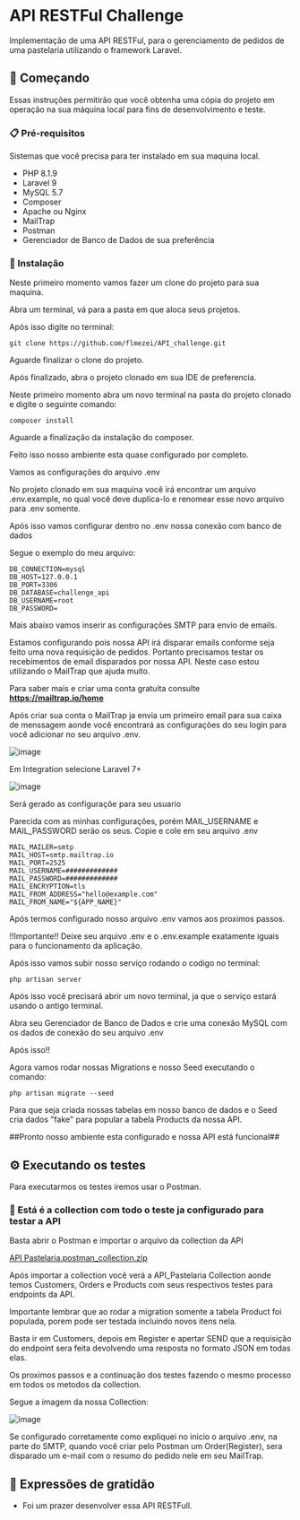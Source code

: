 # API RESTFul Challenge

Implementação de uma API RESTFul, para o gerenciamento de pedidos de uma pastelaria utilizando o framework Laravel.

## 🚀 Começando

Essas instruções permitirão que você obtenha uma cópia do projeto em operação na sua máquina local para fins de desenvolvimento e teste.

### 📋 Pré-requisitos

Sistemas que você precisa para ter instalado em sua maquina local.


 - PHP 8.1.9
 - Laravel 9
 - MySQL 5.7
 - Composer
 - Apache ou Nginx
 - MailTrap
 - Postman
 - Gerenciador de Banco de Dados de sua preferência


### 🔧 Instalação

Neste primeiro momento vamos fazer um clone do projeto para sua maquina.

Abra um terminal, vá para a pasta em que aloca seus projetos.

Após isso digite no terminal:

```
git clone https://github.com/flmezei/API_challenge.git
```

Aguarde finalizar o clone do projeto.

Após finalizado, abra o projeto clonado em sua IDE de preferencia.

Neste primeiro momento abra um novo terminal na pasta do projeto clonado e digite o seguinte comando:

```
composer install
```
Aguarde a finalização da instalação do composer.

Feito isso nosso ambiente esta quase configurado por completo.

Vamos as configurações do arquivo .env

No projeto clonado em sua maquina você irá encontrar um arquivo .env.example, no qual você deve duplica-lo e renomear esse novo arquivo para .env somente.

Após isso vamos configurar dentro no .env nossa conexão com banco de dados

Segue o exemplo do meu arquivo:

```
DB_CONNECTION=mysql
DB_HOST=127.0.0.1
DB_PORT=3306
DB_DATABASE=challenge_api
DB_USERNAME=root
DB_PASSWORD=
```

Mais abaixo vamos inserir as configurações SMTP para envio de emails.

Estamos configurando pois nossa API irá disparar emails conforme seja feito uma nova requisição de pedidos.
Portanto precisamos testar os recebimentos de email disparados por nossa API.
Neste caso estou utilizando o MailTrap que ajuda muito.

Para saber mais e criar uma conta gratuita consulte **https://mailtrap.io/home**

Após criar sua conta o MailTrap ja envia um primeiro email para sua caixa de menssagem aonde você encontrará as configurações 
do seu login para você adicionar no seu arquivo .env.

![image](https://user-images.githubusercontent.com/96137765/213336653-d7a84723-5dc6-4034-a719-a4ffeab88292.png)


Em Integration selecione Laravel 7+

![image](https://user-images.githubusercontent.com/96137765/213337104-b2a10329-c7e3-4d22-b4e8-cd62c8d1a086.png)


Será gerado as configuraçõe para seu usuario

Parecida com as minhas configurações, porém MAIL_USERNAME e
MAIL_PASSWORD serão os seus. Copie e cole em seu arquivo .env

```
MAIL_MAILER=smtp
MAIL_HOST=smtp.mailtrap.io
MAIL_PORT=2525
MAIL_USERNAME=#############
MAIL_PASSWORD=#############
MAIL_ENCRYPTION=tls
MAIL_FROM_ADDRESS="hello@example.com"
MAIL_FROM_NAME="${APP_NAME}"
```

Após termos configurado nosso arquivo .env vamos aos proximos passos.

!!Importante!! Deixe seu arquivo .env e o .env.example exatamente iguais para o funcionamento da aplicação.

Após isso vamos subir nosso serviço rodando o codigo no terminal:

```
php artisan server
```
Após isso você precisará abrir um novo terminal, ja que o serviço estará usando o antigo terminal.

Abra seu Gerenciador de Banco de Dados e crie uma conexão MySQL com os dados de conexão do seu arquivo .env

Após isso!!

Agora vamos rodar nossas Migrations e nosso Seed executando o comando:

```
php artisan migrate --seed
```
Para que seja criada nossas tabelas em nosso banco de dados e o Seed cria dados "fake" para popular a tabela Products da nossa API.


##Pronto nosso ambiente esta configurado e nossa API está funcional##


## ⚙️ Executando os testes

Para executarmos os testes iremos usar o Postman.

### 🔩 Está é a collection com todo o teste ja configurado para testar a API 

Basta abrir o Postman e importar o arquivo da collection da API

[API Pastelaria.postman_collection.zip](https://github.com/flmezei/API_challenge/files/10452899/API.Pastelaria.postman_collection.zip)

Após importar a collection você verá a API_Pastelaria Collection aonde temos Customers, Orders e Products com seus respectivos testes para endpoints da API.

Importante lembrar que ao rodar a migration somente a tabela Product foi populada, porem pode ser testada incluindo novos itens nela.

Basta ir em Customers, depois em Register e apertar SEND que a requisição do endpoint sera feita devolvendo uma resposta no formato JSON em todas elas.

Os proximos passos e a continuação dos testes fazendo o mesmo processo em todos os metodos da collection.

Segue a imagem da nossa Collection:

![image](https://user-images.githubusercontent.com/96137765/213339774-677a75b3-c812-4d16-a546-dcb170961d2d.png)


Se configurado corretamente como expliquei no inicio o arquivo .env, na parte do SMTP, quando você criar pelo Postman um Order(Register), sera disparado um 
e-mail com o resumo do pedido nele em seu MailTrap.


## 🎁 Expressões de gratidão

* Foi um prazer desenvolver essa API RESTFull.
